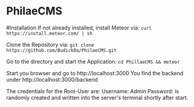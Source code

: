 PhilaeCMS
=========

#Installation
If not already installed, install Meteor via:
`curl https://install.meteor.com/ | sh`

Clone the Repository via:
`git clone https://github.com/BudickDa/PhilaeCMS.git`

Go to the directory and start the Application:
`cd PhillaeCMS && meteor`

Start you browser and go to http://localhost:3000
You find the backend under http://localhost:3000/backend

The credentials for the Root-User are:
Username: Admin
Password: is randomly created and written into the server's terminal shortly after start.
